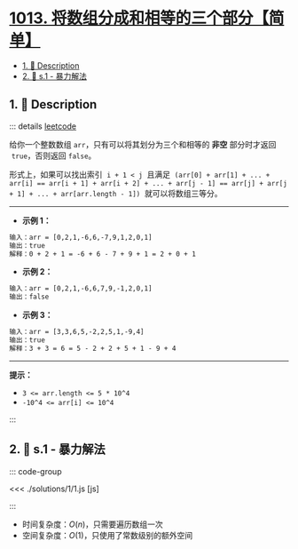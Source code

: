 # [1013. 将数组分成和相等的三个部分【简单】](https://github.com/tnotesjs/TNotes.leetcode/tree/main/notes/1013.%20%E5%B0%86%E6%95%B0%E7%BB%84%E5%88%86%E6%88%90%E5%92%8C%E7%9B%B8%E7%AD%89%E7%9A%84%E4%B8%89%E4%B8%AA%E9%83%A8%E5%88%86%E3%80%90%E7%AE%80%E5%8D%95%E3%80%91)

<!-- region:toc -->

- [1. 📝 Description](#1--description)
- [2. 🎯 s.1 - 暴力解法](#2--s1---暴力解法)

<!-- endregion:toc -->

## 1. 📝 Description

::: details [leetcode](https://leetcode.cn/problems/partition-array-into-three-parts-with-equal-sum/)

给你一个整数数组 `arr`，只有可以将其划分为三个和相等的 **非空** 部分时才返回  `true`，否则返回 `false`。

形式上，如果可以找出索引  `i + 1 < j`  且满足  `(arr[0] + arr[1] + ... + arr[i] == arr[i + 1] + arr[i + 2] + ... + arr[j - 1] == arr[j] + arr[j + 1] + ... + arr[arr.length - 1])`  就可以将数组三等分。

---

- **示例 1：**

```txt
输入：arr = [0,2,1,-6,6,-7,9,1,2,0,1]
输出：true
解释：0 + 2 + 1 = -6 + 6 - 7 + 9 + 1 = 2 + 0 + 1
```

- **示例 2：**

```txt
输入：arr = [0,2,1,-6,6,7,9,-1,2,0,1]
输出：false
```

- **示例 3：**

```txt
输入：arr = [3,3,6,5,-2,2,5,1,-9,4]
输出：true
解释：3 + 3 = 6 = 5 - 2 + 2 + 5 + 1 - 9 + 4
```

---

**提示：**

- `3 <= arr.length <= 5 * 10^4`
- `-10^4 <= arr[i] <= 10^4`

:::

## 2. 🎯 s.1 - 暴力解法

::: code-group

<<< ./solutions/1/1.js [js]

:::

- 时间复杂度：$O(n)$，只需要遍历数组一次
- 空间复杂度：$O(1)$，只使用了常数级别的额外空间
